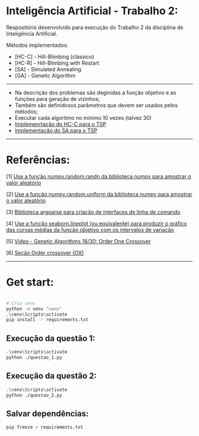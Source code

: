 # Inteligência Artificial - Trabalho 2: 

Respositório desenvolvido para execução do Trabalho 2 da disciplina de Inteligência Artificial.

Métodos implementados:
- [HC-C] - Hill-Blimbing (clássico)
- [HC-R] - Hill-Blimbing with Restart
- [SA] - Simulated Annealing
- [GA] - Genetic Algorithm
---
- Na descrição dos problemas são deginidas a função objetivo e as funções para geração de vizinhos;
- Também são definidosos parâmetros que devem ser usados pelos métodos;
- Executar cada algoritmo no mínimo 10 vezes (talvez 30)
- [Implemenrtação do HC-C para o TSP](https://colab.research.google.com/drive/1Gnhhp0GX8140lAYv-uCg2qnR6E92gutX?usp=sharing)
- [Implementação do SA para o TSP](https://colab.research.google.com/drive/1MS0-4QF76dfQrulwdOqIkJPNi8U5SHdG?usp=sharing)

---
# Referências:
[1] [Use a função numpy.random.randn da biblioteca numpy para amostrar o valor aleatório](https://numpy.org/doc/stable/reference/random/generated/numpy.random.randn.html?highlight=randn#numpy.random.randn)

[2] [Use a função numpy.random.uniform da biblioteca numpy para amostrar o valor aleatório](https://numpy.org/doc/stable/reference/random/generated/numpy.random.uniform.html?highlight=uniform#numpy.random.uniform)

[3] [Biblioteca argparse para criação de interfaces de linha de comando](https://docs.python.org/3/library/argparse.html)

[4] [Use a função seaborn.lineplot (ou equivalente) para produzir o gráfico das curvas médias da função objetivo com os intervalos de variação](https://seaborn.pydata.org/examples/errorband_lineplots.html)

[5] [Vídeo - Genetic Algorithms 18/30: Order One Crossover](https://www.youtube.com/watch?v=HATPHZ6P7c4)

[6] [Seção Order crossover (OX)](http://creationwiki.org/pt/Algoritmo_gen%C3%A9tico)

---
# Get start:

```bash

# Cria venv
python -m venv "venv"
.\venv\Scripts\activate
pip install -r requirements.txt
```

## Execução da questão 1:
```bash
.\venv\Scripts\activate
python ./questao_1.py
```
## Execução da questão 2:
```bash
.\venv\Scripts\activate
python ./questao_2.py
```

## Salvar dependências:
```bash
pip freeze > requirements.txt
```
